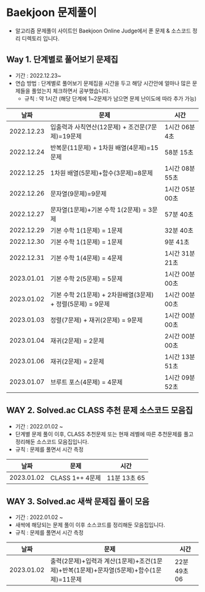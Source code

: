 # Baekjoon 문제풀이

- 알고리즘 문제풀이 사이트인 Baekjoon Online Judge에서 푼 문제 & 소스코드 정리 디렉토리 입니다. 

## Way 1. 단계별로 풀어보기 문제집

- 기간 : 2022.12.23~
- 연습 방법 : 단계별로 풀어보기 문제집을 시간을 두고 해당 시간안에 얼마나 많은 문제들을 풀었는지 체크하면서 공부했습니다. 
  - 규칙 : 약 1시간 (해당 단계에 1~2문제가 남으면 문제 난이도에 따라 추가 가능)

|날짜|문제|시간|
|-|-|-|
|2022.12.23|입출력과 사칙연산(12문제) + 조건문(7문제)=19문제| 1시간 06분 4초|
|2022.12.24|반복문(11문제) + 1차원 배열(4문제)=15문제| 58분 15초|
|2022.12.25|1차원 배열(5문제)+함수(3문제)=8문제| 1시간 08분 55초|
|2022.12.26|문자열(9문제)=9문제| 1시간 05분 00초|
|2022.12.27|문자열(1문제)+기본 수학 1(2문제) = 3문제| 57분 40초|
|2022.12.29|기본 수학 1(1문제) = 1문제| 32분 40초|
|2022.12.30|기본 수학 1(1문제) = 1문제| 9분 41초|
|2022.12.31|기본 수학 1(4문제) = 4문제| 1시간 31분 21초|
|2023.01.01|기본 수학 2(5문제) = 5문제| 1시간 00분 00초|
|2023.01.02|기본 수학 2(1문제) + 2차원배열(3문제) + 정렬(5문제) = 9문제| 1시간 00분 00초|
|2023.01.03|정렬(7문제) + 재귀(2문제) = 9문제| 1시간 00분 00초|
|2023.01.04|재귀(2문제) = 2문제| 2시간 00분 00초|
|2023.01.06|재귀(2문제) = 2문제| 1시간 13분 51초|
|2023.01.07|브루트 포스(4문제) = 4문제| 1시간 09분 52초|

## WAY 2. Solved.ac CLASS 추천 문제 소스코드 모음집

- 기간 : 2022.01.02 ~
- 단계별 문제 풀이 이후, CLASS 추천문제 또는 현재 레벨에 따른 추천문제를 풀고 정리해둔 소스코드 모음집입니다.
- 규칙 : 문제를 풀면서 시간 측정

|날짜|문제|시간|
|-|-|-|
|2023.01.02|CLASS 1++ 4문제| 11분 13초 65|

## WAY 3. Solved.ac 새싹 문제집 풀이 모음

- 기간 : 2022.01.02 ~
- 새싹에 해당되는 문제 풀이 이후 소스코드를 정리해둔 모음집입니다.
- 규칙 : 문제를 풀면서 시간 측정

|날짜|문제|시간|
|-|-|-|
|2023.01.02|출력(2문제)+입력과 계산(1문제)+조건(1문제)+반복(1문제)+문자열(5문제)+함수(1문제)=11문제| 22분 49초 06|